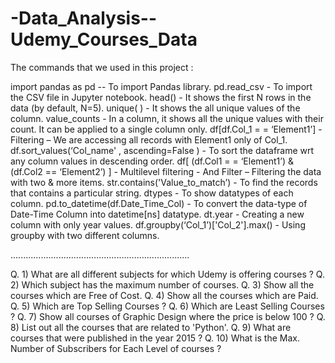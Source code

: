 # -Data_Analysis--Udemy_Courses_Data

The commands that we used in this project :

import pandas as pd -- To import Pandas library.
pd.read_csv - To import the CSV file in Jupyter notebook.
head() - It shows the first N rows in the data (by default, N=5).
unique( ) - It shows the all unique values of the column.
value_counts - In a column, it shows all the unique values with their count. It can be applied to a single column only.
df[df.Col_1 = = ‘Element1’] - Filtering – We are accessing all records with Element1 only of Col_1.
df.sort_values(‘Col_name' ,  ascending=False ) - To sort the dataframe wrt any column values in descending order.
df[ (df.Col1 = = ‘Element1’) & (df.Col2 == ‘Element2’) ] - Multilevel filtering - And Filter – Filtering the data with two & more items.
str.contains('Value_to_match’) - To find the records that contains a particular string.
dtypes - To show datatypes of each column.
pd.to_datetime(df.Date_Time_Col) - To convert the data-type of Date-Time Column into datetime[ns] datatype.
dt.year - Creating a new column with only year values.
df.groupby(‘Col_1’)['Col_2'].max() - Using groupby with two different columns.

.......................................................................

Q. 1) What are all different subjects for which Udemy is offering courses ?
Q. 2) Which subject has the maximum number of courses.
Q. 3) Show all the courses which are Free of Cost.
Q. 4) Show all the courses which are Paid.
Q. 5) Which are Top Selling Courses ?
Q. 6) Which are Least Selling Courses ?
Q. 7) Show all courses of Graphic Design where the price is below 100 ?
Q. 8) List out all the courses that are related to 'Python'.
Q. 9) What are courses that were published in the year 2015 ?
Q. 10) What is the Max. Number of Subscribers for Each Level of courses ?
